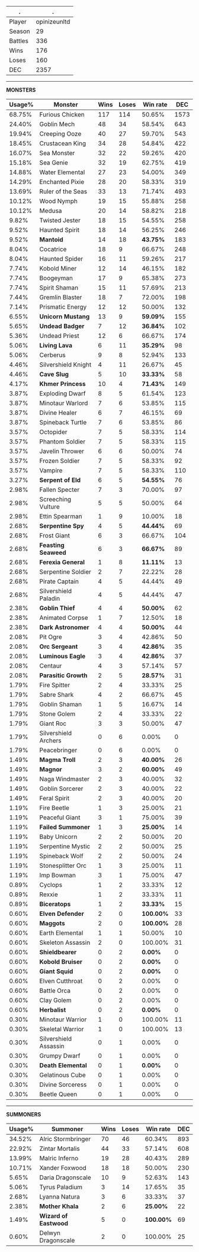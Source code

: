 .|.
|-|-
Player|opinizeunltd
Season|29
Battles|336
Wins|176
Loses|160
DEC|2357

---
**MONSTERS**

Usage%|Monster|Wins|Loses|Win rate|DEC|
-|-|-|-|-|-|
68.75%|Furious Chicken|117|114|50.65%|1573|
24.40%|Goblin Mech|48|34|58.54%|643|
19.94%|Creeping Ooze|40|27|59.70%|543|
18.45%|Crustacean King|34|28|54.84%|422|
16.07%|Sea Monster|32|22|59.26%|420|
15.18%|Sea Genie|32|19|62.75%|419|
14.88%|Water Elemental|27|23|54.00%|349|
14.29%|Enchanted Pixie|28|20|58.33%|319|
13.69%|Ruler of the Seas|33|13|71.74%|493|
10.12%|Wood Nymph|19|15|55.88%|258|
10.12%|Medusa|20|14|58.82%|218|
9.82%|Twisted Jester|18|15|54.55%|258|
9.52%|Haunted Spirit|18|14|56.25%|246|
9.52%|**Mantoid**|14|18|**43.75%**|183|
8.04%|Cocatrice|18|9|66.67%|248|
8.04%|Haunted Spider|16|11|59.26%|217|
7.74%|Kobold Miner|12|14|46.15%|182|
7.74%|Boogeyman|17|9|65.38%|273|
7.74%|Spirit Shaman|15|11|57.69%|213|
7.44%|Gremlin Blaster|18|7|72.00%|198|
7.14%|Prismatic Energy|12|12|50.00%|132|
6.55%|**Unicorn Mustang**|13|9|**59.09%**|155|
5.65%|**Undead Badger**|7|12|**36.84%**|102|
5.36%|Undead Priest|12|6|66.67%|174|
5.06%|**Living Lava**|6|11|**35.29%**|98|
5.06%|Cerberus|9|8|52.94%|133|
4.46%|Silvershield Knight|4|11|26.67%|45|
4.46%|**Cave Slug**|5|10|**33.33%**|58|
4.17%|**Khmer Princess**|10|4|**71.43%**|149|
3.87%|Exploding Dwarf|8|5|61.54%|123|
3.87%|Minotaur Warlord|7|6|53.85%|115|
3.87%|Divine Healer|6|7|46.15%|69|
3.87%|Spineback Turtle|7|6|53.85%|86|
3.57%|Octopider|7|5|58.33%|114|
3.57%|Phantom Soldier|7|5|58.33%|115|
3.57%|Javelin Thrower|6|6|50.00%|74|
3.57%|Frozen Soldier|7|5|58.33%|92|
3.57%|Vampire|7|5|58.33%|110|
3.27%|**Serpent of Eld**|6|5|**54.55%**|76|
2.98%|Fallen Specter|7|3|70.00%|97|
2.98%|Screeching Vulture|5|5|50.00%|64|
2.98%|Ettin Spearman|1|9|10.00%|18|
2.68%|**Serpentine Spy**|4|5|**44.44%**|69|
2.68%|Frost Giant|6|3|66.67%|104|
2.68%|**Feasting Seaweed**|6|3|**66.67%**|89|
2.68%|**Ferexia General**|1|8|**11.11%**|13|
2.68%|Serpentine Soldier|2|7|22.22%|28|
2.68%|Pirate Captain|4|5|44.44%|49|
2.68%|Silvershield Paladin|4|5|44.44%|47|
2.38%|**Goblin Thief**|4|4|**50.00%**|62|
2.38%|Animated Corpse|1|7|12.50%|18|
2.38%|**Dark Astronomer**|4|4|**50.00%**|44|
2.08%|Pit Ogre|3|4|42.86%|50|
2.08%|**Orc Sergeant**|3|4|**42.86%**|35|
2.08%|**Luminous Eagle**|3|4|**42.86%**|37|
2.08%|Centaur|4|3|57.14%|57|
2.08%|**Parasitic Growth**|2|5|**28.57%**|31|
1.79%|Fire Spitter|2|4|33.33%|25|
1.79%|Sabre Shark|4|2|66.67%|45|
1.79%|Goblin Shaman|1|5|16.67%|14|
1.79%|Stone Golem|2|4|33.33%|22|
1.79%|Giant Roc|3|3|50.00%|47|
1.79%|Silvershield Archers|0|6|0.00%|0|
1.79%|Peacebringer|0|6|0.00%|0|
1.49%|**Magma Troll**|2|3|**40.00%**|26|
1.49%|**Magnor**|3|2|**60.00%**|49|
1.49%|Naga Windmaster|2|3|40.00%|32|
1.49%|Goblin Sorcerer|2|3|40.00%|22|
1.49%|Feral Spirit|2|3|40.00%|20|
1.19%|Fire Beetle|1|3|25.00%|21|
1.19%|Peaceful Giant|3|1|75.00%|39|
1.19%|**Failed Summoner**|1|3|**25.00%**|14|
1.19%|Baby Unicorn|2|2|50.00%|20|
1.19%|Serpentine Mystic|2|2|50.00%|25|
1.19%|Spineback Wolf|2|2|50.00%|24|
1.19%|Stonesplitter Orc|1|3|25.00%|11|
1.19%|Imp Bowman|3|1|75.00%|47|
0.89%|Cyclops|1|2|33.33%|12|
0.89%|Rexxie|1|2|33.33%|11|
0.89%|**Biceratops**|1|2|**33.33%**|15|
0.60%|**Elven Defender**|2|0|**100.00%**|33|
0.60%|**Maggots**|2|0|**100.00%**|28|
0.60%|Earth Elemental|1|1|50.00%|10|
0.60%|Skeleton Assassin|2|0|100.00%|31|
0.60%|**Shieldbearer**|0|2|**0.00%**|0|
0.60%|**Kobold Bruiser**|0|2|**0.00%**|0|
0.60%|**Giant Squid**|0|2|**0.00%**|0|
0.60%|Elven Cutthroat|0|2|0.00%|0|
0.60%|Battle Orca|0|2|0.00%|0|
0.60%|Clay Golem|0|2|0.00%|0|
0.60%|**Herbalist**|0|2|**0.00%**|0|
0.30%|Minotaur Warrior|1|0|100.00%|11|
0.30%|Skeletal Warrior|1|0|100.00%|13|
0.30%|Silvershield Assassin|0|1|0.00%|0|
0.30%|Grumpy Dwarf|0|1|0.00%|0|
0.30%|**Death Elemental**|0|1|**0.00%**|0|
0.30%|Gelatinous Cube|0|1|0.00%|0|
0.30%|Divine Sorceress|0|1|0.00%|0|
0.30%|Beetle Queen|0|1|0.00%|0|

---
**SUMMONERS**

Usage%|Summoner|Wins|Loses|Win rate|DEC|
-|-|-|-|-|-|
34.52%|Alric Stormbringer|70|46|60.34%|893|
22.92%|Zintar Mortalis|44|33|57.14%|608|
13.99%|Malric Inferno|19|28|40.43%|289|
10.71%|Xander Foxwood|18|18|50.00%|230|
5.65%|Daria Dragonscale|10|9|52.63%|143|
5.06%|Tyrus Paladium|3|14|17.65%|35|
2.68%|Lyanna Natura|3|6|33.33%|37|
2.38%|**Mother Khala**|2|6|**25.00%**|22|
1.49%|**Wizard of Eastwood**|5|0|**100.00%**|69|
0.60%|Delwyn Dragonscale|2|0|100.00%|25|
